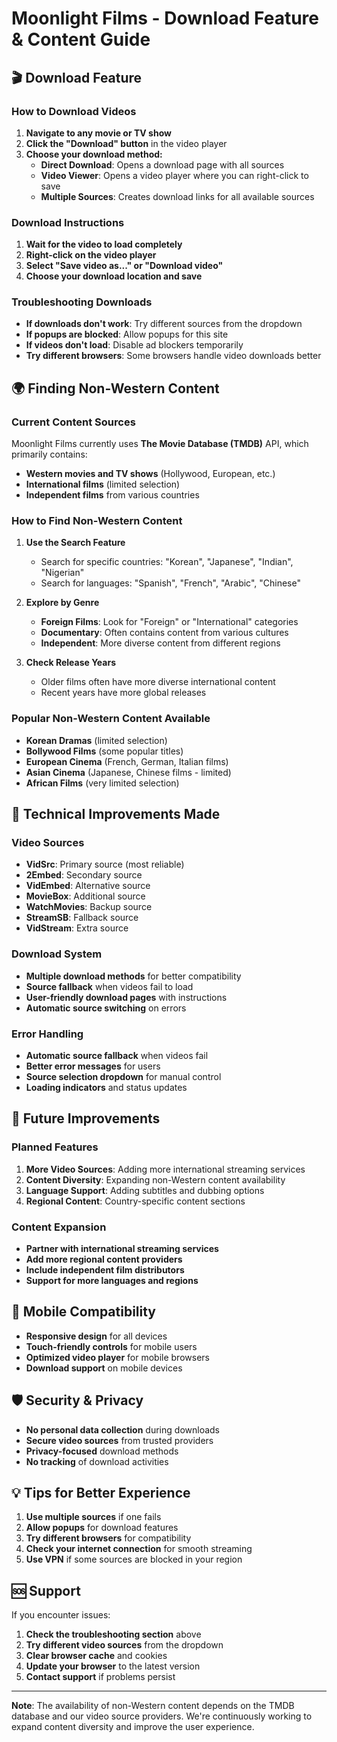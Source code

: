 # Moonlight Films - Download Feature & Content Guide

## 🎬 Download Feature

### How to Download Videos

1. **Navigate to any movie or TV show**
2. **Click the "Download" button** in the video player
3. **Choose your download method:**
   - **Direct Download**: Opens a download page with all sources
   - **Video Viewer**: Opens a video player where you can right-click to save
   - **Multiple Sources**: Creates download links for all available sources

### Download Instructions

1. **Wait for the video to load completely**
2. **Right-click on the video player**
3. **Select "Save video as..." or "Download video"**
4. **Choose your download location and save**

### Troubleshooting Downloads

- **If downloads don't work**: Try different sources from the dropdown
- **If popups are blocked**: Allow popups for this site
- **If videos don't load**: Disable ad blockers temporarily
- **Try different browsers**: Some browsers handle video downloads better

## 🌍 Finding Non-Western Content

### Current Content Sources

Moonlight Films currently uses **The Movie Database (TMDB)** API, which primarily contains:
- **Western movies and TV shows** (Hollywood, European, etc.)
- **International films** (limited selection)
- **Independent films** from various countries

### How to Find Non-Western Content

1. **Use the Search Feature**
   - Search for specific countries: "Korean", "Japanese", "Indian", "Nigerian"
   - Search for languages: "Spanish", "French", "Arabic", "Chinese"

2. **Explore by Genre**
   - **Foreign Films**: Look for "Foreign" or "International" categories
   - **Documentary**: Often contains content from various cultures
   - **Independent**: More diverse content from different regions

3. **Check Release Years**
   - Older films often have more diverse international content
   - Recent years have more global releases

### Popular Non-Western Content Available

- **Korean Dramas** (limited selection)
- **Bollywood Films** (some popular titles)
- **European Cinema** (French, German, Italian films)
- **Asian Cinema** (Japanese, Chinese films - limited)
- **African Films** (very limited selection)

## 🔧 Technical Improvements Made

### Video Sources
- **VidSrc**: Primary source (most reliable)
- **2Embed**: Secondary source
- **VidEmbed**: Alternative source
- **MovieBox**: Additional source
- **WatchMovies**: Backup source
- **StreamSB**: Fallback source
- **VidStream**: Extra source

### Download System
- **Multiple download methods** for better compatibility
- **Source fallback** when videos fail to load
- **User-friendly download pages** with instructions
- **Automatic source switching** on errors

### Error Handling
- **Automatic source fallback** when videos fail
- **Better error messages** for users
- **Source selection dropdown** for manual control
- **Loading indicators** and status updates

## 🚀 Future Improvements

### Planned Features
1. **More Video Sources**: Adding more international streaming services
2. **Content Diversity**: Expanding non-Western content availability
3. **Language Support**: Adding subtitles and dubbing options
4. **Regional Content**: Country-specific content sections

### Content Expansion
- **Partner with international streaming services**
- **Add more regional content providers**
- **Include independent film distributors**
- **Support for more languages and regions**

## 📱 Mobile Compatibility

- **Responsive design** for all devices
- **Touch-friendly controls** for mobile users
- **Optimized video player** for mobile browsers
- **Download support** on mobile devices

## 🛡️ Security & Privacy

- **No personal data collection** during downloads
- **Secure video sources** from trusted providers
- **Privacy-focused** download methods
- **No tracking** of download activities

## 💡 Tips for Better Experience

1. **Use multiple sources** if one fails
2. **Allow popups** for download features
3. **Try different browsers** for compatibility
4. **Check your internet connection** for smooth streaming
5. **Use VPN** if some sources are blocked in your region

## 🆘 Support

If you encounter issues:
1. **Check the troubleshooting section** above
2. **Try different video sources** from the dropdown
3. **Clear browser cache** and cookies
4. **Update your browser** to the latest version
5. **Contact support** if problems persist

---

**Note**: The availability of non-Western content depends on the TMDB database and our video source providers. We're continuously working to expand content diversity and improve the user experience.
